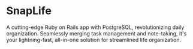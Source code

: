 # SnapLife
 A cutting-edge Ruby on Rails app with PostgreSQL, revolutionizing daily organization. Seamlessly merging task management and note-taking, it's your lightning-fast, all-in-one solution for streamlined life organization. 
